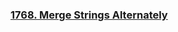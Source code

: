 ### [1768. Merge Strings Alternately](https://leetcode.com/problems/merge-strings-alternately/description/?envType=study-plan-v2&envId=programming-skills)
